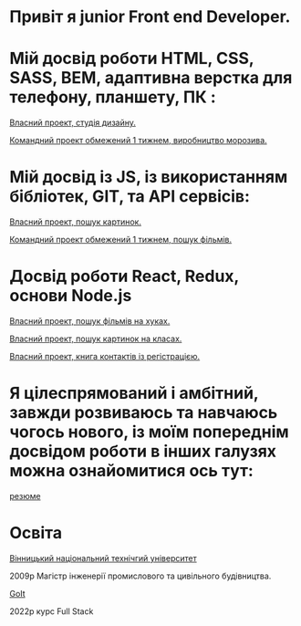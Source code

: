 # Привіт я junior Front end Developer.

# Мій досвід роботи HTML, CSS, SASS, BEM, адаптивна верстка для телефону, планшету, ПК :

[Власний проект, студія дизайну.](https://sergantstar.github.io/goit-markup-hw-08/)

[Командний проект обмежений 1 тижнем, виробництво морозива.](https://soteach.github.io/team18-project/)

# Мій досвід із JS, із використанням бібліотек, GIT, та API сервісів:
[Власний проект, пошук картинок.](https://sergantstar.github.io/goit-js-hw-11/)

[Командний проект обмежений 1 тижнем, пошук фільмів.](https://dmytrovoitovych.github.io/pr/)

# Досвід роботи React, Redux, основи Node.js
[Власний проект, пошук фільмів на хуках.](https://github.com/sergANTstar/goit-react-hw-05-movies)

[Власний проект, пошук картинок на класах.](https://github.com/sergANTstar/goit-react-hw-03-image-finder.git)

[Власний проект, книга контактів із регістрацією.](https://github.com/sergANTstar/goit-react-hw-08-phonebook.git)

# Я цілеспрямований і амбітний, завжди розвиваюсь та навчаюсь чогось нового, із моїм попереднім досвідом роботи в інших галузях можна ознайомитися ось тут: 
[резюме](https://sergantstar.github.io/summary/)

# Oсвіта
[Вінницький національний технічгий університет](https://vntu.edu.ua/)

2009р Магістр інженерії промислового та цивільного будівництва.

[GoIt](https://goit.ua/)

2022р курс Full Stack
